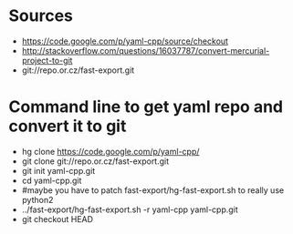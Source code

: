 # Sources

* https://code.google.com/p/yaml-cpp/source/checkout
* http://stackoverflow.com/questions/16037787/convert-mercurial-project-to-git
* git://repo.or.cz/fast-export.git

# Command line to get yaml repo and convert it to git

- hg clone https://code.google.com/p/yaml-cpp/
- git clone git://repo.or.cz/fast-export.git
- git init yaml-cpp.git
- cd yaml-cpp.git
- #maybe you have to patch fast-export/hg-fast-export.sh to really use python2
- ../fast-export/hg-fast-export.sh -r yaml-cpp yaml-cpp.git
- git checkout HEAD
